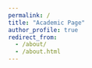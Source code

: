 ```yaml
---
permalink: /
title: "Academic Page"
author_profile: true
redirect_from: 
  - /about/
  - /about.html
---
```




